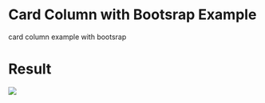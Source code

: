 # Card Column with Bootsrap Example
card column example with bootsrap
# Result
<img src="images/result.png">
